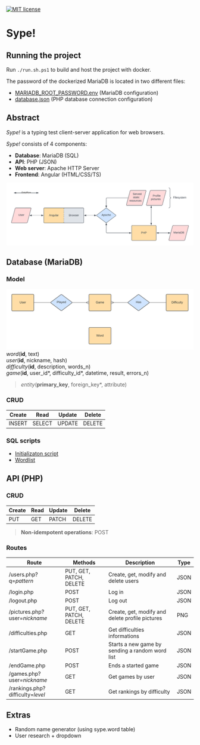 [![MIT license](https://img.shields.io/badge/license-MIT-green)](./LICENSE)


# Sype!


## Running the project

Run `./run.sh.ps1` to build and host the project with docker.

The password of the dockerized MariaDB is located in two different files:
- [MARIADB_ROOT_PASSWORD.env](./docker/MARIADB_ROOT_PASSWORD.env) (MariaDB configuration)
- [database.json](./src/api/config/database.json) (PHP database connection configuration)



## Abstract

_Sype!_ is a typing test client-server application for web browsers.

_Sype!_ consists of 4 components:
- **Database**: MariaDB (SQL)
- **API**: PHP (JSON)
- **Web server**: Apache HTTP Server
- **Frontend**: Angular (HTML/CSS/TS)

![ER model](./sype.png)



## Database (MariaDB)

### Model
![ER model](./database.png)
_word_(**id**, text) \
_user_(**id**, nickname, hash) \
_difficulty_(**id**, description, words_n) \
_game_(**id**, user_id*, difficulty_id*, datetime, result, errors_n)
> _entity_(**primary_key**, foreign_key*, attribute)

### CRUD
| Create | Read   | Update | Delete |
|--------|--------|--------|--------|
| INSERT | SELECT | UPDATE | DELETE |

### SQL scripts
- [Initializaton script](./src/database/sype.sql)
- [Wordlist](./src/database/words.sql)



## API (PHP)

### CRUD
| Create | Read | Update | Delete |
|--------|------|--------|--------|
| PUT    | GET  | PATCH  | DELETE |
> **Non-idempotent operations**: POST

### Routes
| Route                            | Methods                 | Description                                     | Type |
|----------------------------------|-------------------------|-------------------------------------------------|------|
| /users.php?q=_pattern_           | PUT, GET, PATCH, DELETE | Create, get, modify and delete users            | JSON |
| /login.php                       | POST                    | Log in                                          | JSON |
| /logout.php                      | POST                    | Log out                                         | JSON |
| /pictures.php?user=_nickname_    | PUT, GET, PATCH, DELETE | Create, get, modify and delete profile pictures | PNG  |
| /difficulties.php                | GET                     | Get difficulties informations                   | JSON |
| /startGame.php                   | POST                    | Starts a new game by sending a random word list | JSON |
| /endGame.php                     | POST                    | Ends a started game                             | JSON |
| /games.php?user=_nickname_       | GET                     | Get games by user                               | JSON |
| /rankings.php?difficulty=_level_ | GET                     | Get rankings by difficulty                      | JSON |



## Extras

- Random name generator (using sype.word table)
- User research + dropdown

